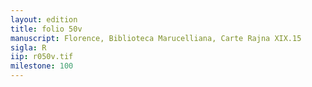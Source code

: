 ```yaml
---
layout: edition
title: folio 50v
manuscript: Florence, Biblioteca Marucelliana, Carte Rajna XIX.15
sigla: R
iip: r050v.tif
milestone: 100
---
```

